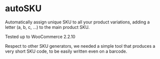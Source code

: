 autoSKU
=======

Automatically assign unique SKU to all your product variations, adding a letter (a, b, c, ...) to the main product SKU.

Tested up to WooCommerce 2.2.10

Respect to other SKU generators, we needed a simple tool that produces a very short SKU code, to be easily written even on a barcode.
